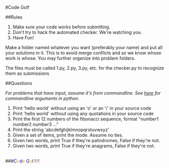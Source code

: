 #Code Golf

##Rules
1. Make sure your code works before submitting.
2. Don't try to hack the automated checker. We're watching you.
3. Have Fun!

Make a folder named whatever you want (preferably your name) and put all your solutions in it. This is to avoid merge conflicts and so we know whose work is whose. You may further organize into problem folders.

The files must be called 1.py, 2.py, 3.py, etc. for the checker.py to recognize them as submissions

##Questions

_For problems that have input, assume it's from commandline. See [here](http://www.tutorialspoint.com/python/python_command_line_arguments.htm) for commandline arguments in python._

1. Print 'hello world' without using an 'o' or an 'i' in your source code
2. Print 'hello world' without using any quotations in your source code
3. Print the first 12 numbers of the fibonacci sequence, format "number1 number2 number3 ..."
4. Print the string 'abcdefghijklmnopqrstuvwxyz'
5. Given a set of items, print the mode. Assume no ties.
6. Given two words, print True if they're palindromes, False if they're not.
7. Given two words, print True if they're anagrams, False if they're not.


<br>
###<span style="color:blue;">C</span><span style="color:orange;">o</span><span style="color:blue;">d</span><span style="color:orange;">e</span> <span style="color:blue;">G</span><span style="color:orange;">o</span><span style="color:blue;">l</span><span style="color:orange;">f</span><span style="color:blue;">!</span><span style="color:orange;">!</span><span style="color:blue;">!</span><span style="color:orange;">!</span>
